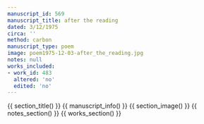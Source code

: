 ```yaml
---
manuscript_id: 569
manuscript_title: after the reading
dated: 3/12/1975
circa: ''
method: carbon
manuscript_type: poem
image: poem1975-12-03-after_the_reading.jpg
notes: null
works_included:
- work_id: 483
  altered: 'no'
  edited: 'no'
---
```


{{ section_title() }}
{{ manuscript_info() }}
{{ section_image() }}
{{ notes_section() }}
{{ works_section() }}
